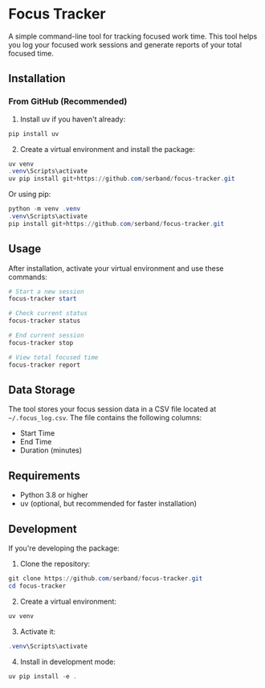 # Focus Tracker

A simple command-line tool for tracking focused work time. This tool helps you log your focused work sessions and generate reports of your total focused time.

## Installation

### From GitHub (Recommended)

1. Install uv if you haven't already:
```powershell
pip install uv
```

2. Create a virtual environment and install the package:
```powershell
uv venv
.venv\Scripts\activate
uv pip install git+https://github.com/serband/focus-tracker.git
```

Or using pip:
```powershell
python -m venv .venv
.venv\Scripts\activate
pip install git+https://github.com/serband/focus-tracker.git
```

## Usage

After installation, activate your virtual environment and use these commands:

```powershell
# Start a new session
focus-tracker start

# Check current status
focus-tracker status

# End current session
focus-tracker stop

# View total focused time
focus-tracker report
```

## Data Storage

The tool stores your focus session data in a CSV file located at `~/.focus_log.csv`. The file contains the following columns:
- Start Time
- End Time
- Duration (minutes)

## Requirements

- Python 3.8 or higher
- uv (optional, but recommended for faster installation)

## Development

If you're developing the package:

1. Clone the repository:
```powershell
git clone https://github.com/serband/focus-tracker.git
cd focus-tracker
```

2. Create a virtual environment:
```powershell
uv venv
```

3. Activate it:
```powershell
.venv\Scripts\activate
```

4. Install in development mode:
```powershell
uv pip install -e .
```
